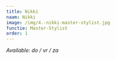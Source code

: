 ```yaml
---
title: Nikki
naam: Nikki
image: /img/4.-nikki-master-stylist.jpg
functie: Master-Stylist
order: 1
---
```


*Available: do / vr / za*